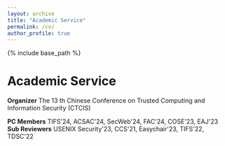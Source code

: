 ```yaml
---
layout: archive
title: "Academic Service"
permalink: /cv/
author_profile: true
---
```



{% include base_path %}

Academic Service
======
**Organizer**
The 13 th Chinese Conference on Trusted Computing and Information Security (CTCIS)

**PC Members**
TIFS'24, ACSAC'24, SecWeb'24, FAC'24, COSE'23, EAJ'23
**Sub Reviewers**
USENIX Security'23, CCS'21, Easychair'23, TIFS'22, TDSC'22









  


